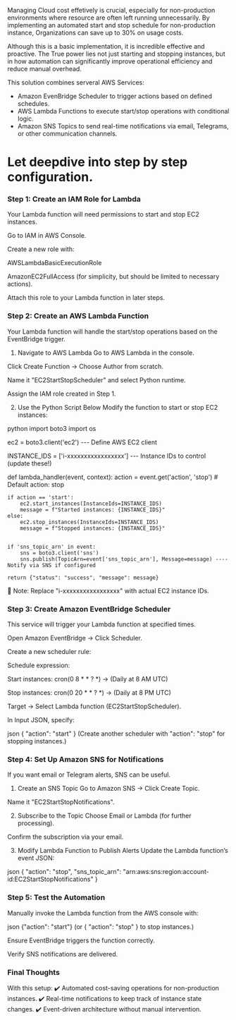 Managing Cloud cost effetively is crucial, especially for non-production environments where resource are often left running unnecessarily. By implementing an automated start and stop schedule for non-production instance, Organizations can save up to 30% on usage costs.

Although this is a basic implementation, it is incredible effective and proactive. The True power lies not just starting and stopping instances, but in how automation can significantly improve operational efficiency and reduce manual overhead.

This solution combines serveral AWS Services:
- Amazon EvenBridge Scheduler to trigger actions based on defined schedules.
- AWS Lambda Functions to execute start/stop operations with conditional logic.
- Amazon SNS Topics to send real-time notifications via email, Telegrams, or other communication channels.

# Let deepdive into step by step configuration.

### Step 1: Create an IAM Role for Lambda
Your Lambda function will need permissions to start and stop EC2 instances.

Go to IAM in AWS Console.

Create a new role with:

AWSLambdaBasicExecutionRole

AmazonEC2FullAccess (for simplicity, but should be limited to necessary actions).

Attach this role to your Lambda function in later steps.

### Step 2: Create an AWS Lambda Function
Your Lambda function will handle the start/stop operations based on the EventBridge trigger.

1. Navigate to AWS Lambda
Go to AWS Lambda in the console.

Click Create Function → Choose Author from scratch.

Name it "EC2StartStopScheduler" and select Python runtime.

Assign the IAM role created in Step 1.

2. Use the Python Script Below
Modify the function to start or stop EC2 instances:

python
import boto3
import os

 
ec2 = boto3.client('ec2') --- Define AWS EC2 client

INSTANCE_IDS = ['i-xxxxxxxxxxxxxxxxx'] --- Instance IDs to control (update these!)

def lambda_handler(event, context):
    action = event.get('action', 'stop')  # Default action: stop
    
    if action == 'start':
        ec2.start_instances(InstanceIds=INSTANCE_IDS)
        message = f"Started instances: {INSTANCE_IDS}"
    else:
        ec2.stop_instances(InstanceIds=INSTANCE_IDS)
        message = f"Stopped instances: {INSTANCE_IDS}"

    
    if 'sns_topic_arn' in event:
        sns = boto3.client('sns')
        sns.publish(TopicArn=event['sns_topic_arn'], Message=message) ---- Notify via SNS if configured

    return {"status": "success", "message": message}
📌 Note: Replace "i-xxxxxxxxxxxxxxxxx" with actual EC2 instance IDs.

### Step 3: Create Amazon EventBridge Scheduler
This service will trigger your Lambda function at specified times.

Open Amazon EventBridge → Click Scheduler.

Create a new scheduler rule:

Schedule expression:

Start instances: cron(0 8 * * ? *) → (Daily at 8 AM UTC)

Stop instances: cron(0 20 * * ? *) → (Daily at 8 PM UTC)

Target → Select Lambda function (EC2StartStopScheduler).

In Input JSON, specify:

json
{
  "action": "start"
}
(Create another scheduler with "action": "stop" for stopping instances.)

### Step 4: Set Up Amazon SNS for Notifications
If you want email or Telegram alerts, SNS can be useful.

1. Create an SNS Topic
Go to Amazon SNS → Click Create Topic.

Name it "EC2StartStopNotifications".

2. Subscribe to the Topic
Choose Email or Lambda (for further processing).

Confirm the subscription via your email.

3. Modify Lambda Function to Publish Alerts
Update the Lambda function’s event JSON:

json
{
  "action": "stop",
  "sns_topic_arn": "arn:aws:sns:region:account-id:EC2StartStopNotifications"
}


### Step 5: Test the Automation
Manually invoke the Lambda function from the AWS console with:

json
{"action": "start"}
(or { "action": "stop" } to stop instances.)

Ensure EventBridge triggers the function correctly.

Verify SNS notifications are delivered.

### Final Thoughts
With this setup: ✔️ Automated cost-saving operations for non-production instances. ✔️ Real-time notifications to keep track of instance state changes. ✔️ Event-driven architecture without manual intervention.
